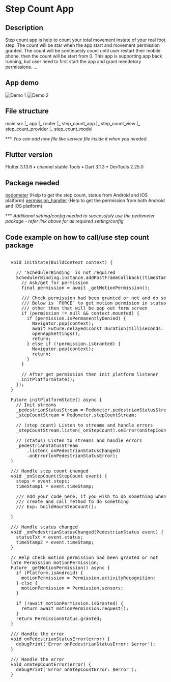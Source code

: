 # Step Count App

## Description
Step count app is help to count your total movement instate of your real foot step. The count will be star when the app start and movement permission granted. The count will be continuesly count until user restart their mobile phone, then the count will be start from 0. This app is supporting app back running, but user need to first start the app and grant mendetory permissions. ...

## App demo
![Demo 1](/assets/images/demo_img/demo1.JPEG)
![Demo 2](/assets/images/demo_img/demo2.JPEG)

## File structure
main
src
 |_ app
 |_ router
 |_ step_count_app
     |_ step_count_view
     |_ step_count_provider
     |_ step_count_model

*** *You can add new file like service file inside it when you needed.*

## Flutter version
Flutter 3.13.6 • channel stable
Tools • Dart 3.1.3 • DevTools 2.25.0

## Package needed
[pedometer](https://pub.dev/packages/pedometer) (Help to get the step count, status from Android and IOS platform)
[permission_handler](https://pub.dev/packages/permission_handler) (Help to get the permission from both Android and IOS platform)

*** *Additional setting/config needed to successfuly use the pedometer package - refer link above for all required setting/config*

## Code example on how to call/use step count package
<pre>

  void initState(BuildContext context) {

    // 'SchedulerBinding' is not required
    SchedulerBinding.instance.addPostFrameCallback((timeStamp) async {
      // Ask/get for permission
      final permission = await _getMotionPermission();

      /// Check permission had been granted or not and do something
      /// Below is `FORCE` to get motion permision in status (granted)
      /// other then that will be pop out form screen
      if (permission != null && context.mounted) {
        if (permission.isPermanentlyDenied) {
          Navigator.pop(context);
          await Future.delayed(const Duration(milliseconds: 500), () {});
          openAppSettings();
          return;
        } else if (!permission.isGranted) {
          Navigator.pop(context);
          return;
        }
      }

      // After get permission then init platform listener
      initPlatformState();
    });
  }

  Future<void> initPlatformState() async {
    // Init streams
    _pedestrianStatusStream = Pedometer.pedestrianStatusStream;
    _stepCountStream = Pedometer.stepCountStream;

    // (step count) Listen to streams and handle errors 
    _stepCountStream.listen(_onStepCount).onError(onStepCountError);

    // (status) Listen to streams and handle errors 
    _pedestrianStatusStream
        .listen(_onPedestrianStatusChanged)
        .onError(onPedestrianStatusError);
  }

  /// Handle step count changed
  void _onStepCount(StepCount event) {
    steps = event.steps;
    timeStamp1 = event.timeStamp;

    /// Add your code here, if you wish to do something when step change:
    /// create and call method to do something
    /// Exp: buildHourStepCount();

  }

  /// Handle status changed
  void _onPedestrianStatusChanged(PedestrianStatus event) {
    statusTxt = event.status;
    timeStamp2 = event.timeStamp;
  }

  // Help check motion permission had been granted or not
  late Permission motionPermission;
  Future<PermissionStatus?> _getMotionPermission() async {
    if (Platform.isAndroid) {
      motionPermission = Permission.activityRecognition;
    } else {
      motionPermission = Permission.sensors;
    }

    if (!await motionPermission.isGranted) {
      return await motionPermission.request();
    }
    return PermissionStatus.granted;
  }

  /// Handle the error
  void onPedestrianStatusError(error) {
    debugPrint('Error onPedestrianStatusError: $error');
  }

  /// Handle the error
  void onStepCountError(error) {
    debugPrint('Error onStepCountError: $error');
  }

</pre>
